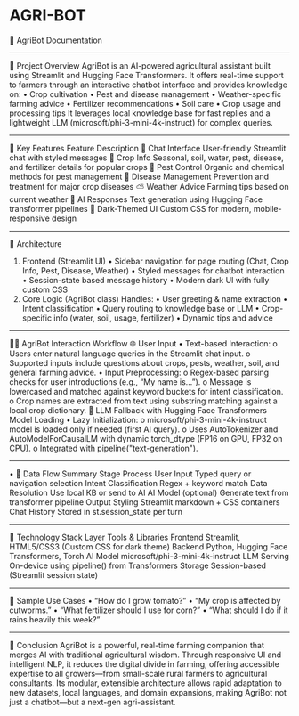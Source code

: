 # AGRI-BOT
📘 AgriBot Documentation
________________________________________
🧭 Project Overview
AgriBot is an AI-powered agricultural assistant built using Streamlit and Hugging Face Transformers. It offers real-time support to farmers through an interactive chatbot interface and provides knowledge on:
•	Crop cultivation
•	Pest and disease management
•	Weather-specific farming advice
•	Fertilizer recommendations
•	Soil care
•	Crop usage and processing tips
It leverages local knowledge base for fast replies and a lightweight LLM (microsoft/phi-3-mini-4k-instruct) for complex queries.
________________________________________
🌟 Key Features
Feature	Description
💬 Chat Interface	User-friendly Streamlit chat with styled messages
🌾 Crop Info	Seasonal, soil, water, pest, disease, and fertilizer details for popular crops
🐛 Pest Control	Organic and chemical methods for pest management
🦠 Disease Management	Prevention and treatment for major crop diseases
⛅ Weather Advice	Farming tips based on current weather
🧠 AI Responses	Text generation using Hugging Face transformer pipelines
🎨 Dark-Themed UI	Custom CSS for modern, mobile-responsive design
________________________________________
🧠 Architecture
1. Frontend (Streamlit UI)
•	Sidebar navigation for page routing (Chat, Crop Info, Pest, Disease, Weather)
•	Styled messages for chatbot interaction
•	Session-state based message history
•	Modern dark UI with fully custom CSS
2. Core Logic (AgriBot class)
Handles:
•	User greeting & name extraction
•	Intent classification
•	Query routing to knowledge base or LLM
•	Crop-specific info (water, soil, usage, fertilizer)
•	Dynamic tips and advice
________________________________________
👨‍🌾 AgriBot Interaction Workflow
🌐 User Input
•	Text-based Interaction:
o	Users enter natural language queries in the Streamlit chat input.
o	Supported inputs include questions about crops, pests, weather, soil, and general farming advice.
•	Input Preprocessing:
o	Regex-based parsing checks for user introductions (e.g., “My name is…”).
o	Message is lowercased and matched against keyword buckets for intent classification.
o	Crop names are extracted from text using substring matching against a local crop dictionary.
🧠 LLM Fallback with Hugging Face Transformers
Model Loading
•	Lazy Initialization:
o	microsoft/phi-3-mini-4k-instruct model is loaded only if needed (first AI query).
o	Uses AutoTokenizer and AutoModelForCausalLM with dynamic torch_dtype (FP16 on GPU, FP32 on CPU).
o	Integrated with pipeline("text-generation").
________________________________________
•	📂 Data Flow Summary
    Stage	                 Process
User Input	Typed query or navigation selection
Intent Classification	Regex + keyword match
Data Resolution	Use local KB or send to AI
AI Model (optional)	Generate text from transformer pipeline
Output Styling	Streamlit markdown + CSS containers
Chat History	Stored in st.session_state per turn
________________________________________
🧪 Technology Stack
Layer	Tools & Libraries
Frontend	Streamlit, HTML5/CSS3 (Custom CSS for dark theme)
Backend	Python, Hugging Face Transformers, Torch
AI Model	microsoft/phi-3-mini-4k-instruct
LLM Serving	On-device using pipeline() from Transformers
Storage	Session-based (Streamlit session state)
________________________________________
🚜 Sample Use Cases
•	“How do I grow tomato?”
•	“My crop is affected by cutworms.”
•	“What fertilizer should I use for corn?”
•	“What should I do if it rains heavily this week?”
________________________________________
🎯 Conclusion
AgriBot is a powerful, real-time farming companion that merges AI with traditional agricultural wisdom. Through responsive UI and intelligent NLP, it reduces the digital divide in farming, offering accessible expertise to all growers—from small-scale rural farmers to agricultural consultants.
Its modular, extensible architecture allows rapid adaptation to new datasets, local languages, and domain expansions, making AgriBot not just a chatbot—but a next-gen agri-assistant.
